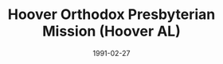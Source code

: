 ---
date: &id001 1991-02-27
end_date: null
location:
  address: null
  city: Hoover
  state: AL
minister:
- end: 1993-01-01
  name: Jon Smith
  start: 1991-01-01
  type: pastor
ministers:
- Jon Smith
name: Hoover Orthodox Presbyterian Mission
names: null
origination_date: *id001
raw_data: "ALABAMA\nHoover\nHoover Orthodox Presbyterian Mission  (February 27, 1991\u2013\
  April 16, 1994)\n(received from the Presbyterian Church in America)\nPastor: Jon\
  \ Smith, 1991\u201393"
received_from: null
states:
- AL
status:
  active: false
  end_date: 1994-04-16
  reason: null
  received_from: Presbyterian Church in America
  withdrawal_to: null
title: Hoover Orthodox Presbyterian Mission (Hoover AL)

---